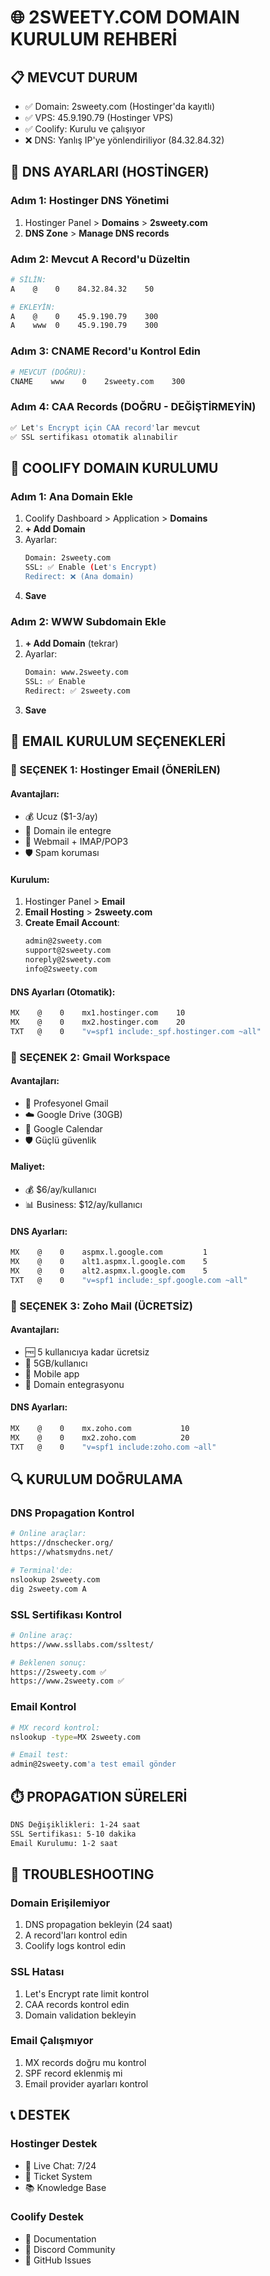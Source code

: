 # 🌐 2SWEETY.COM DOMAIN KURULUM REHBERİ

## 📋 MEVCUT DURUM
- ✅ Domain: 2sweety.com (Hostinger'da kayıtlı)
- ✅ VPS: 45.9.190.79 (Hostinger VPS)
- ✅ Coolify: Kurulu ve çalışıyor
- ❌ DNS: Yanlış IP'ye yönlendiriliyor (84.32.84.32)

## 🔧 DNS AYARLARI (HOSTİNGER)

### Adım 1: Hostinger DNS Yönetimi
1. Hostinger Panel > **Domains** > **2sweety.com**
2. **DNS Zone** > **Manage DNS records**

### Adım 2: Mevcut A Record'u Düzeltin
```bash
# SİLİN:
A    @    0    84.32.84.32    50

# EKLEYİN:
A    @    0    45.9.190.79    300
A    www  0    45.9.190.79    300
```

### Adım 3: CNAME Record'u Kontrol Edin
```bash
# MEVCUT (DOĞRU):
CNAME    www    0    2sweety.com    300
```

### Adım 4: CAA Records (DOĞRU - DEĞİŞTİRMEYİN)
```bash
✅ Let's Encrypt için CAA record'lar mevcut
✅ SSL sertifikası otomatik alınabilir
```

## 🚀 COOLIFY DOMAIN KURULUMU

### Adım 1: Ana Domain Ekle
1. Coolify Dashboard > Application > **Domains**
2. **+ Add Domain**
3. Ayarlar:
   ```bash
   Domain: 2sweety.com
   SSL: ✅ Enable (Let's Encrypt)
   Redirect: ❌ (Ana domain)
   ```
4. **Save**

### Adım 2: WWW Subdomain Ekle
1. **+ Add Domain** (tekrar)
2. Ayarlar:
   ```bash
   Domain: www.2sweety.com
   SSL: ✅ Enable
   Redirect: ✅ 2sweety.com
   ```
3. **Save**

## 📧 EMAIL KURULUM SEÇENEKLERİ

### 🥇 SEÇENEK 1: Hostinger Email (ÖNERİLEN)

#### Avantajları:
- 💰 Ucuz ($1-3/ay)
- 🔗 Domain ile entegre
- 📱 Webmail + IMAP/POP3
- 🛡️ Spam koruması

#### Kurulum:
1. Hostinger Panel > **Email**
2. **Email Hosting** > **2sweety.com**
3. **Create Email Account**:
   ```bash
   admin@2sweety.com
   support@2sweety.com
   noreply@2sweety.com
   info@2sweety.com
   ```

#### DNS Ayarları (Otomatik):
```bash
MX    @    0    mx1.hostinger.com    10
MX    @    0    mx2.hostinger.com    20
TXT   @    0    "v=spf1 include:_spf.hostinger.com ~all"
```

### 🥈 SEÇENEK 2: Gmail Workspace

#### Avantajları:
- 📧 Profesyonel Gmail
- ☁️ Google Drive (30GB)
- 📅 Google Calendar
- 🛡️ Güçlü güvenlik

#### Maliyet:
- 💰 $6/ay/kullanıcı
- 📊 Business: $12/ay/kullanıcı

#### DNS Ayarları:
```bash
MX    @    0    aspmx.l.google.com         1
MX    @    0    alt1.aspmx.l.google.com    5
MX    @    0    alt2.aspmx.l.google.com    5
TXT   @    0    "v=spf1 include:_spf.google.com ~all"
```

### 🥉 SEÇENEK 3: Zoho Mail (ÜCRETSİZ)

#### Avantajları:
- 🆓 5 kullanıcıya kadar ücretsiz
- 📧 5GB/kullanıcı
- 📱 Mobile app
- 🔗 Domain entegrasyonu

#### DNS Ayarları:
```bash
MX    @    0    mx.zoho.com           10
MX    @    0    mx2.zoho.com          20
TXT   @    0    "v=spf1 include:zoho.com ~all"
```

## 🔍 KURULUM DOĞRULAMA

### DNS Propagation Kontrol
```bash
# Online araçlar:
https://dnschecker.org/
https://whatsmydns.net/

# Terminal'de:
nslookup 2sweety.com
dig 2sweety.com A
```

### SSL Sertifikası Kontrol
```bash
# Online araç:
https://www.ssllabs.com/ssltest/

# Beklenen sonuç:
https://2sweety.com ✅
https://www.2sweety.com ✅
```

### Email Kontrol
```bash
# MX record kontrol:
nslookup -type=MX 2sweety.com

# Email test:
admin@2sweety.com'a test email gönder
```

## ⏱️ PROPAGATION SÜRELERİ

```bash
DNS Değişiklikleri: 1-24 saat
SSL Sertifikası: 5-10 dakika
Email Kurulumu: 1-2 saat
```

## 🚨 TROUBLESHOOTING

### Domain Erişilemiyor
1. DNS propagation bekleyin (24 saat)
2. A record'ları kontrol edin
3. Coolify logs kontrol edin

### SSL Hatası
1. Let's Encrypt rate limit kontrol
2. CAA records kontrol edin
3. Domain validation bekleyin

### Email Çalışmıyor
1. MX records doğru mu kontrol
2. SPF record eklenmiş mi
3. Email provider ayarları kontrol

## 📞 DESTEK

### Hostinger Destek
- 💬 Live Chat: 7/24
- 📧 Ticket System
- 📚 Knowledge Base

### Coolify Destek
- 📖 Documentation
- 💬 Discord Community
- 🐛 GitHub Issues 